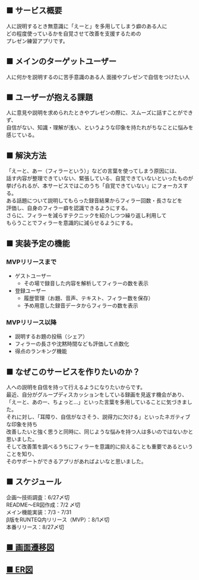 ## ■ サービス概要  
人に説明するとき無意識に「えーと」を多用してしまう癖のある人に  
どの程度使っているかを自覚させて改善を支援するための  
プレゼン練習アプリです。  

## ■ メインのターゲットユーザー  
人に何かを説明するのに苦手意識のある人
面接やブレゼンで自信をつけたい人  

## ■ ユーザーが抱える課題  
人に意見や説明を求められたときやプレゼンの際に、スムーズに話すことができず、  
自信がない、知識・理解が浅い、というような印象を持たれがちなことに悩みを感じている。  

## ■ 解決方法  
「えーと、あー（フィラーという）」などの言葉を使ってしまう原因には、  
話す内容が整理できていない、緊張している、自覚できていないといったものが  
挙げられるが、本サービスではこのうち「自覚できていない」にフォーカスする。    
ある話題について説明してもらった録音結果からフィラー回数・長さなどを  
評価し、自身のフィラー癖を認識できるようにする。  
さらに、フィラーを減らすテクニックを紹介しつつ繰り返し利用して  
もらうことでフィラーを意識的に減らせるようにする。

## ■ 実装予定の機能  
### MVPリリースまで
- ゲストユーザー  
  - その場で録音した内容を解析してフィラーの数を表示  
- 登録ユーザー  
  - 履歴管理（お題、音声、テキスト、フィラー数を保存）
  - 予め用意した録音データからフィラーの数を表示  
### MVPリリース以降
  - 説明するお題の投稿（シェア）
  - フィラーの長さや沈黙時間なども評価して点数化
  - 得点のランキング機能

## ■ なぜこのサービスを作りたいのか？  
人への説明を自信を持って行えるようになりたいからです。  
最近、自分がグループディスカッションをしている録画を見返す機会があり、  
「えーと、あのー、ちょっと…」といった言葉を多用していることに気づきました。  
それに対し、「耳障り、自信がなさそう、説得力に欠ける」といったネガティブな印象を持ち  
改善したいと強く思うと同時に、同じような悩みを持つ人は多いのではないかと思いました。  
そして改善策を調べるうちにフィラーを意識的に抑えることも重要であるということを知り、  
そのサポートができるアプリがあればよいなと思いました。  

## ■ スケジュール  
企画〜技術調査：6/27〆切  
README〜ER図作成：7/2 〆切  
メイン機能実装：7/3 - 7/31  
β版をRUNTEQ内リリース（MVP）：8/1〆切  
本番リリース：8/27〆切  

## [■ 画面遷移図](https://www.figma.com/file/Mhf4ayKerRbnDoINOcTBF0/%E7%94%BB%E9%9D%A2%E9%81%B7%E7%A7%BB%E5%9B%B3?node-id=0%3A1)

## [■ ER図](https://drive.google.com/file/d/1F3FmFdCgxf3DwAhCBfdfh9DtxtUPuRTo/view?usp=sharing)  